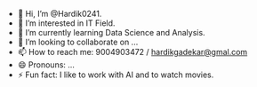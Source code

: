 - 👋 Hi, I’m @Hardik0241.
- 👀 I’m interested in IT Field.
- 🌱 I’m currently learning Data Science and Analysis.
- 💞️ I’m looking to collaborate on ...
- 📫 How to reach me: 9004903472 / hardikgadekar@gmal.com
- 😄 Pronouns: ...
- ⚡ Fun fact: I like to work with AI and to watch movies.
<!---
Hardik0241/Hardik0241 is a ✨ special ✨ repository because its `README.md` (this file) appears on your GitHub profile.
You can click the Preview link to take a look at your changes.
--->
